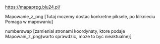 https://mapaprpg.blu24.pl/


Mapowanie_z_png
[Tutaj mozemy dostac konkretne piksele, po kliknieciu
Pomaga w mapowaniu]



numberswap
[zamienial stronami koordynaty, ktore podaje Mapowani_z_png(warto sprawdzic, moze to byc nieaktualne)]
